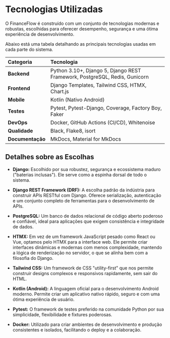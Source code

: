 # Tecnologias Utilizadas

O FinanceFlow é construído com um conjunto de tecnologias modernas e robustas, escolhidas para oferecer desempenho, segurança e uma ótima experiência de desenvolvimento.

Abaixo está uma tabela detalhando as principais tecnologias usadas em cada parte do sistema.

| Categoria      | Tecnologia                                                                                             |
| :------------- | :----------------------------------------------------------------------------------------------------- |
| **Backend**    | Python 3.10+, Django 5, Django REST Framework, PostgreSQL, Redis, Gunicorn                             |
| **Frontend**   | Django Templates, Tailwind CSS, HTMX, Chart.js                                                         |
| **Mobile**     | Kotlin (Nativo Android)                                                                                |
| **Testes**     | Pytest, Pytest-Django, Coverage, Factory Boy, Faker                                                    |
| **DevOps**     | Docker, GitHub Actions (CI/CD), Whitenoise                                                             |
| **Qualidade**  | Black, Flake8, isort                                                                                   |
| **Documentação**| MkDocs, Material for MkDocs                                                                            |

## Detalhes sobre as Escolhas

- **Django:** Escolhido por sua robustez, segurança e ecossistema maduro ("baterias inclusas"). Ele serve como a espinha dorsal de todo o sistema.

- **Django REST Framework (DRF):** A escolha padrão da indústria para construir APIs RESTful com Django. Oferece serialização, autenticação e um conjunto completo de ferramentas para o desenvolvimento de APIs.

- **PostgreSQL:** Um banco de dados relacional de código aberto poderoso e confiável, ideal para aplicações que exigem consistência e integridade de dados.

- **HTMX:** Em vez de um framework JavaScript pesado como React ou Vue, optamos pelo HTMX para a interface web. Ele permite criar interfaces dinâmicas e modernas com menos complexidade, mantendo a lógica de renderização no servidor, o que se alinha bem com a filosofia do Django.

- **Tailwind CSS:** Um framework de CSS "utility-first" que nos permite construir designs complexos e responsivos rapidamente, sem sair do HTML.

- **Kotlin (Android):** A linguagem oficial para o desenvolvimento Android moderno. Permite criar um aplicativo nativo rápido, seguro e com uma ótima experiência de usuário.

- **Pytest:** O framework de testes preferido na comunidade Python por sua simplicidade, flexibilidade e fixtures poderosas.

- **Docker:** Utilizado para criar ambientes de desenvolvimento e produção consistentes e isolados, facilitando o deploy e a colaboração.
